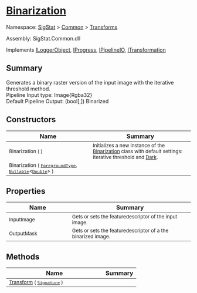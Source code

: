 # [Binarization](./Binarization.md)

Namespace: [SigStat]() > [Common](./../README.md) > [Transforms](./README.md)

Assembly: SigStat.Common.dll

Implements [ILoggerObject](./../ILoggerObject.md), [IProgress](./../Helpers/IProgress.md), [IPipelineIO](./../Pipeline/IPipelineIO.md), [ITransformation](./../ITransformation.md)

## Summary
Generates a binary raster version of the input image with the iterative threshold method.  <br>Pipeline Input type: Image{Rgba32}<br>Default Pipeline Output: (bool[,]) Binarized

## Constructors

| Name | Summary | 
| --- | --- | 
| <sub>Binarization (  )</sub><img width=100>| <sub>Initializes a new instance of the [Binarization](https://github.com/hargitomi97/sigstat/blob/master/docs/md/SigStat/Common/Transforms/Binarization.md) class with default settings: Iterative threshold and [Dark](https://github.com/hargitomi97/sigstat/blob/master/docs/md/.md).</sub>| <br>
| <sub>Binarization ( [`ForegroundType`](./Binarization.md), [`Nullable`](https://docs.microsoft.com/en-us/dotnet/api/System.Nullable-1)\<[`Double`](https://docs.microsoft.com/en-us/dotnet/api/System.Double)> )</sub><img width=100>| <sub></sub>| <br>


## Properties

| Name | Summary | 
| --- | --- | 
| <sub>InputImage</sub><img width=100>| <sub>Gets or sets the featuredescriptor of the input image.</sub>| <br>
| <sub>OutputMask</sub><img width=100>| <sub>Gets or sets the featuredescriptor of a the binarized image.</sub>| <br>


## Methods

| Name | Summary | 
| --- | --- | 
| <sub>[Transform](./Methods/Binarization-100663644.md) ( [`Signature`](./../Signature.md) )</sub><img width=100>| <sub></sub>| <br>


